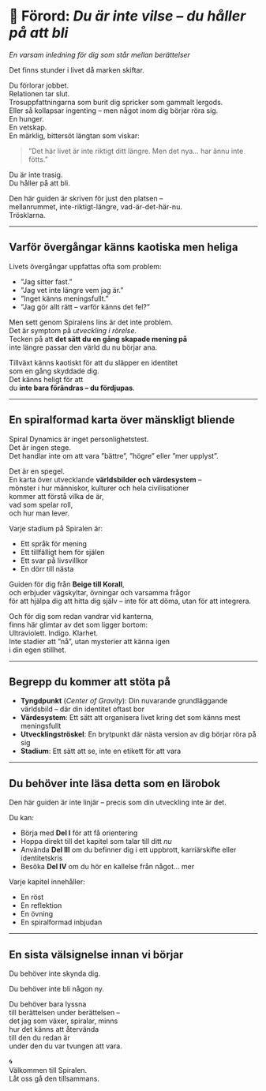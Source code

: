 # 📘 Förord: *Du är inte vilse – du håller på att bli*  
*En varsam inledning för dig som står mellan berättelser*

Det finns stunder i livet då marken skiftar.

Du förlorar jobbet.  
Relationen tar slut.  
Trosuppfattningarna som burit dig spricker som gammalt lergods.  
Eller så kollapsar ingenting – men något inom dig börjar röra sig.  
En hunger.  
En vetskap.  
En märklig, bittersöt längtan som viskar:  
> ”Det här livet är inte riktigt ditt längre. Men det nya… har ännu inte fötts.”

Du är inte trasig.  
Du håller på att bli.

Den här guiden är skriven för just den platsen –  
mellanrummet, inte-riktigt-längre, vad-är-det-här-nu.  
Trösklarna.

---

## Varför övergångar känns kaotiska men heliga

Livets övergångar uppfattas ofta som problem:
- ”Jag sitter fast.”  
- ”Jag vet inte längre vem jag är.”  
- ”Inget känns meningsfullt.”  
- ”Jag gör allt rätt – varför känns det fel?”

Men sett genom Spiralens lins är det inte problem.  
Det är symptom på *utveckling i rörelse*.  
Tecken på att **det sätt du en gång skapade mening på**  
inte längre passar den värld du nu börjar ana.

Tillväxt känns kaotiskt för att du släpper en identitet  
som en gång skyddade dig.  
Det känns heligt för att  
du **inte bara förändras – du fördjupas**.

---

## En spiralformad karta över mänskligt bliende

Spiral Dynamics är inget personlighetstest.  
Det är ingen stege.  
Det handlar inte om att vara ”bättre”, ”högre” eller ”mer upplyst”.

Det är en spegel.  
En karta över utvecklande **världsbilder och värdesystem** –  
mönster i hur människor, kulturer och hela civilisationer  
kommer att förstå vilka de är,  
vad som spelar roll,  
och hur man lever.

Varje stadium på Spiralen är:
- Ett språk för mening  
- Ett tillfälligt hem för själen  
- Ett svar på livsvillkor  
- En dörr till nästa

Guiden för dig från **Beige till Korall**,  
och erbjuder vägskyltar, övningar och varsamma frågor  
för att hjälpa dig att hitta dig själv – inte för att döma, utan för att integrera.

Och för dig som redan vandrar vid kanterna,  
finns här glimtar av det som ligger bortom:  
Ultraviolett. Indigo. Klarhet.  
Inte stadier att ”nå”, utan mysterier att känna igen  
i din egen stillhet.

---

## Begrepp du kommer att stöta på

- **Tyngdpunkt** (*Center of Gravity*): Din nuvarande grundläggande världsbild – där din identitet oftast bor  
- **Värdesystem**: Ett sätt att organisera livet kring det som känns mest meningsfullt  
- **Utvecklingströskel**: En brytpunkt där nästa version av dig börjar röra på sig  
- **Stadium**: Ett sätt att se, inte en etikett för att vara

---

## Du behöver inte läsa detta som en lärobok

Den här guiden är inte linjär – precis som din utveckling inte är det.

Du kan:
- Börja med **Del I** för att få orientering  
- Hoppa direkt till det kapitel som talar till ditt *nu*  
- Använda **Del III** om du befinner dig i ett uppbrott, karriärskifte eller identitetskris  
- Besöka **Del IV** om du hör en kallelse från något… mer

Varje kapitel innehåller:
- En röst  
- En reflektion  
- En övning  
- En spiralformad inbjudan

---

## En sista välsignelse innan vi börjar

Du behöver inte skynda dig.

Du behöver inte bli någon ny.

Du behöver bara lyssna  
till berättelsen under berättelsen –  
det jag som växer, spiralar, minns  
hur det känns att återvända  
till den du redan är  
under den du var tvungen att vara.

🌀  
Välkommen till Spiralen.  
Låt oss gå den tillsammans.

